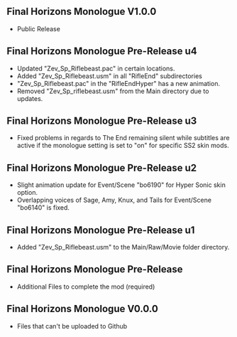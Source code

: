## Final Horizons Monologue V1.0.0
- Public Release

## Final Horizons Monologue Pre-Release u4
- Updated "Zev_Sp_Riflebeast.pac" in certain locations.
- Added "Zev_Sp_Riflebeast.usm" in all "RifleEnd" subdirectories
- "Zev_Sp_Riflebeast.pac" in the "RifleEndHyper" has a new animation.
- Removed "Zev_Sp_riflebeast.usm" from the Main directory due to updates.

## Final Horizons Monologue Pre-Release u3
- Fixed problems in regards to The End remaining silent while subtitles are active if the monologue setting is set to "on" for specific SS2 skin mods.

## Final Horizons Monologue Pre-Release u2
- Slight animation update for Event/Scene "bo6190" for Hyper Sonic skin option.
- Overlapping voices of Sage, Amy, Knux, and Tails for Event/Scene "bo6140" is fixed.

## Final Horizons Monologue Pre-Release u1
- Added "Zev_Sp_Riflebeast.usm" to the Main/Raw/Movie folder directory.

## Final Horizons Monologue Pre-Release
- Additional Files to complete the mod (required)

## Final Horizons Monologue V0.0.0
-  Files that can't be uploaded to Github
